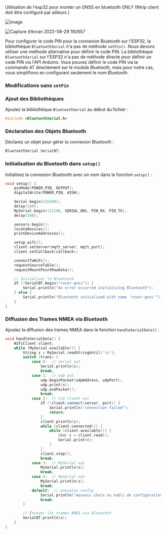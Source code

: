Utilisation de l'esp32 pour monter un GNSS en bluetooth ONLY (Ntrip client doit être configuré par ailleurs )

![image](https://github.com/user-attachments/assets/eceb0724-3493-4ac6-a98e-df5c3475c9f9)

![Capture d’écran 2022-08-29 192657](https://user-images.githubusercontent.com/32975584/187261824-5b02ef2c-bc4a-482e-aa8f-ffc1788b9145.png)

Pour configurer le code PIN pour la connexion Bluetooth sur l'ESP32, la bibliothèque `BluetoothSerial` n'a pas de méthode `setPin()`. Nous devons utiliser une méthode alternative pour définir le code PIN. La bibliothèque `BluetoothSerial` sur l'ESP32 n'a pas de méthode directe pour définir un code PIN via l'API Arduino. Vous pouvez définir le code PIN via la commande AT directement sur le module Bluetooth, mais pour notre cas, nous simplifions en configurant seulement le nom Bluetooth.

### Modifications sans `setPin`
### Ajout des Bibliothèques

Ajoutez la bibliothèque `BluetoothSerial` au début du fichier :

```cpp
#include <BluetoothSerial.h>
```

### Déclaration des Objets Bluetooth

Déclarez un objet pour gérer la connexion Bluetooth :

```cpp
BluetoothSerial SerialBT;
```

### Initialisation du Bluetooth dans `setup()`

Initialisez la connexion Bluetooth avec un nom dans la fonction `setup()` :

```cpp
void setup() {
    pinMode(POWER_PIN, OUTPUT);
    digitalWrite(POWER_PIN, HIGH);

    Serial.begin(115200);
    delay(100);
    MySerial.begin(115200, SERIAL_8N1, PIN_RX, PIN_TX);
    delay(100);

    sensors.begin();
    locateDevices();
    printDeviceAddresses();

    setup_wifi();
    client.setServer(mqtt_server, mqtt_port);
    client.setCallback(callback);

    connectToWiFi();
    requestSourceTable();
    requestMountPointRawData();

    // Initialiser le Bluetooth
    if (!SerialBT.begin("rover-gnss")) {
        Serial.println("An error occurred initializing Bluetooth");
    } else {
        Serial.println("Bluetooth initialized with name 'rover-gnss'");
    }
}
```

### Diffusion des Trames NMEA via Bluetooth

Ajoutez la diffusion des trames NMEA dans la fonction `handleSerialData()` :

```cpp
void handleSerialData() {
    WiFiClient client;
    while (MySerial.available()) {
        String s = MySerial.readStringUntil('\n');
        switch (trans) {
            case 0:  // serial out
                Serial.println(s);
                break;
            case 1:  // udp out
                udp.beginPacket(udpAddress, udpPort);
                udp.print(s);
                udp.endPacket();
                break;
            case 2:  // tcp client out
                if (!client.connect(server, port)) {
                    Serial.println("connection failed");
                    return;
                }
                client.println(s);
                while (client.connected()) {
                    while (client.available()) {
                        char c = client.read();
                        Serial.print(c);
                    }
                }
                client.stop();
                break;
            case 3:  // MySerial out
                MySerial.println(s);
                break;
            case 4:  // MySerial out
                MySerial.println(s);
                break;
            default:  // mauvaise config
                Serial.println("mauvais choix ou oubli de configuration");
                break;
        }

        // Envoyer les trames NMEA via Bluetooth
        SerialBT.println(s);
    }
}
```
